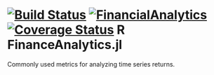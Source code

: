 [![Build Status](https://travis-ci.org/JuliaQuant/FinancialAnalytics.jl.png)](https://travis-ci.org/JuliaQuant/FinancialAnalytics.jl)
[![FinancialAnalytics](http://pkg.julialang.org/badges/FinancialAnalytics_release.svg)](http://pkg.julialang.org/?pkg=FinancialAnalytics&ver=release)
[![Coverage Status](https://img.shields.io/coveralls/JuliaQuant/FinancialAnalytics.jl.svg)](https://coveralls.io/r/JuliaQuant/FinancialAnalytics.jl)
R
FinanceAnalytics.jl
===============

Commonly used metrics for analyzing time series returns. 
